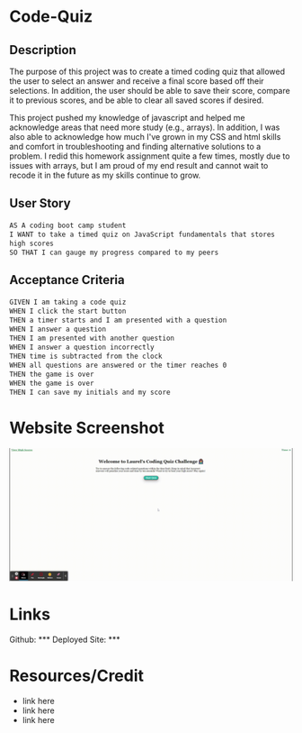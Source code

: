 # Code-Quiz
## Description
The purpose of this project was to create a timed coding quiz that allowed the user to select an answer and receive a final score based off their selections. In addition, the user should be able to save their score, compare it to previous scores, and be able to clear all saved scores if desired.

This project pushed my knowledge of javascript and helped me acknowledge areas that need more study (e.g., arrays).  In addition, I was also able to acknowledge how much I've grown in my CSS and html skills and comfort in troubleshooting and finding alternative solutions to a problem.  I redid this homework assignment quite a few times, mostly due to issues with arrays, but I am proud of my end result and cannot wait to recode it in the future as my skills continue to grow.

## User Story

```
AS A coding boot camp student
I WANT to take a timed quiz on JavaScript fundamentals that stores high scores
SO THAT I can gauge my progress compared to my peers
```

## Acceptance Criteria

```
GIVEN I am taking a code quiz
WHEN I click the start button
THEN a timer starts and I am presented with a question
WHEN I answer a question
THEN I am presented with another question
WHEN I answer a question incorrectly
THEN time is subtracted from the clock
WHEN all questions are answered or the timer reaches 0
THEN the game is over
WHEN the game is over
THEN I can save my initials and my score
```


# Website Screenshot

![Screenshot of Laurel Thorburn's Coding Quiz](Assets/Images/LaurelCodeQuiz.gif)

# Links

Github: ***
Deployed Site: ***


# Resources/Credit

* link here
* link here
* link here

